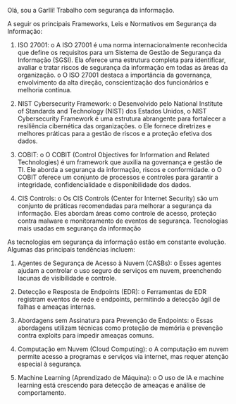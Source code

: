 Olá, sou a Garlli! Trabalho com segurança da informação.

A seguir os principais Frameworks, Leis e Normativos em Segurança da Informação:

1.	ISO 27001:
o	A ISO 27001 é uma norma internacionalmente reconhecida que define os requisitos para um Sistema de Gestão de Segurança da Informação (SGSI). Ela oferece uma estrutura completa para identificar, avaliar e tratar riscos de segurança da informação em todas as áreas da organização.
o	O ISO 27001 destaca a importância da governança, envolvimento da alta direção, conscientização dos funcionários e melhoria contínua.

2.	NIST Cybersecurity Framework:
o	Desenvolvido pelo National Institute of Standards and Technology (NIST) dos Estados Unidos, o NIST Cybersecurity Framework é uma estrutura abrangente para fortalecer a resiliência cibernética das organizações.
o	Ele fornece diretrizes e melhores práticas para a gestão de riscos e a proteção efetiva dos dados.

3.	COBIT:
o	O COBIT (Control Objectives for Information and Related Technologies) é um framework que auxilia na governança e gestão de TI. Ele aborda a segurança da informação, riscos e conformidade.
o	O COBIT oferece um conjunto de processos e controles para garantir a integridade, confidencialidade e disponibilidade dos dados.

4.	CIS Controls:
o	Os CIS Controls (Center for Internet Security) são um conjunto de práticas recomendadas para melhorar a segurança da informação. Eles abordam áreas como controle de acesso, proteção contra malware e monitoramento de eventos de segurança.
Tecnologias mais usadas em segurança da informação

As tecnologias em segurança da informação estão em constante evolução. Algumas das principais tendências incluem:
1.	Agentes de Segurança de Acesso à Nuvem (CASBs):
o	Esses agentes ajudam a controlar o uso seguro de serviços em nuvem, preenchendo lacunas de visibilidade e controle.
2.	Detecção e Resposta de Endpoints (EDR):
o	Ferramentas de EDR registram eventos de rede e endpoints, permitindo a detecção ágil de falhas e ameaças internas.

3.	Abordagens sem Assinatura para Prevenção de Endpoints:
o	Essas abordagens utilizam técnicas como proteção de memória e prevenção contra exploits para impedir ameaças comuns.

4.	Computação em Nuvem (Cloud Computing):
o	A computação em nuvem permite acesso a programas e serviços via internet, mas requer atenção especial à segurança.

5.	Machine Learning (Aprendizado de Máquina):
o	O uso de IA e machine learning está crescendo para detecção de ameaças e análise de comportamento.

